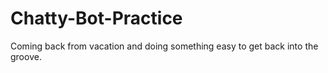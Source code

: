 # Chatty-Bot-Practice
Coming back from vacation and doing something easy to get back into the groove.
